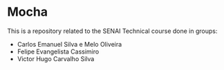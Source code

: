 # Mocha
This is a repository related to the SENAI Technical course done in groups:
* Carlos Emanuel Silva e Melo Oliveira
* Felipe Evangelista Cassimiro
* Victor Hugo Carvalho Silva
